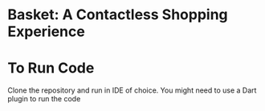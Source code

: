 # Basket: A Contactless Shopping Experience 

# To Run Code

Clone the repository and run in IDE of choice.  You might need to use a Dart plugin to run the code 
